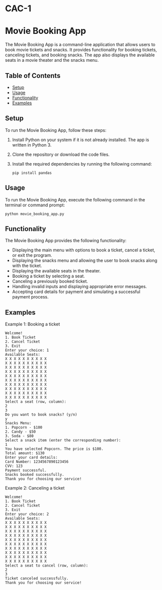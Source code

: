 # CAC-1

# Movie Booking App

The Movie Booking App is a command-line application that allows users to book movie tickets and snacks. It provides functionality for booking tickets, canceling tickets, and booking snacks. The app also displays the available seats in a movie theater and the snacks menu.

## Table of Contents

- [Setup](#setup)
- [Usage](#usage)
- [Functionality](#functionality)
- [Examples](#examples)

## Setup

To run the Movie Booking App, follow these steps:

1. Install Python on your system if it is not already installed. The app is written in Python 3.

2. Clone the repository or download the code files.

3. Install the required dependencies by running the following command:
   ```
   pip install pandas
   ```

## Usage

To run the Movie Booking App, execute the following command in the terminal or command prompt:

```
python movie_booking_app.py
```

## Functionality

The Movie Booking App provides the following functionality:

- Displaying the main menu with options to book a ticket, cancel a ticket, or exit the program.
- Displaying the snacks menu and allowing the user to book snacks along with the ticket.
- Displaying the available seats in the theater.
- Booking a ticket by selecting a seat.
- Canceling a previously booked ticket.
- Handling invalid inputs and displaying appropriate error messages.
- Accepting card details for payment and simulating a successful payment process.

## Examples

Example 1: Booking a ticket
```
Welcome!
1. Book Ticket
2. Cancel Ticket
3. Exit
Enter your choice: 1
Available Seats:
X X X X X X X X X X
X X X X X X X X X X
X X X X X X X X X X
X X X X X X X X X X
X X X X X X X X X X
X X X X X X X X X X
X X X X X X X X X X
X X X X X X X X X X
X X X X X X X X X X
X X X X X X X X X X
Select a seat (row, column): 
2
3
Do you want to book snacks? (y/n)
y
Snacks Menu:
1. Popcorn - $100
2. Candy - $50
3. Soda - $80
Select a snack item (enter the corresponding number): 
1
You have selected Popcorn. The price is $100.
Total amount: $130
Enter your card details:
Card Number: 1234567890123456
CVV: 123
Payment successful.
Snacks booked successfully. 
Thank you for choosing our service!
```

Example 2: Canceling a ticket
```
Welcome!
1. Book Ticket
2. Cancel Ticket
3. Exit
Enter your choice: 2
Available Seats:
X X X X X X X X X X
X X X X X X X X X X
X X X X X X X X X X
X X X X X X X X X X
X X X X X X X X X X
X X X X X X X X X X
X X X X X X X X X X
X X X X X X X X X X
X X X X X X X X X X
X X X X X X X X X X
Select a seat to cancel (row, column): 
2
3
Ticket canceled successfully. 
Thank you for choosing our service!
```
